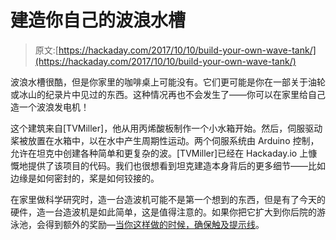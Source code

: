 # 建造你自己的波浪水槽

> 原文:[https://hackaday.com/2017/10/10/build-your-own-wave-tank/](https://hackaday.com/2017/10/10/build-your-own-wave-tank/)

波浪水槽很酷，但是你家里的咖啡桌上可能没有。它们更可能是你在一部关于油轮或冰山的纪录片中见过的东西。这种情况再也不会发生了——你可以在家里给自己造一个波浪发电机！

这个建筑来自[TVMiller]，他从用丙烯酸板制作一个小水箱开始。然后，伺服驱动桨被放置在水箱中，以在水中产生周期性运动。两个伺服系统由 Arduino 控制，允许在坦克中创建各种简单和更复杂的波。[TVMiller]已经在 Hackaday.io 上慷慨地提供了该项目的代码。我们也很想看到坦克建造本身背后的更多细节——比如边缘是如何密封的，桨是如何铰接的。

在家里做科学研究时，造一台造波机可能不是第一个想到的东西，但是有了今天的硬件，造一台造波机是如此简单，这是值得注意的。如果你把它扩大到你后院的游泳池，会得到额外的奖励—[当你这样做的时候，确保触及提示线](https://hackaday.com/submit-a-tip/)。